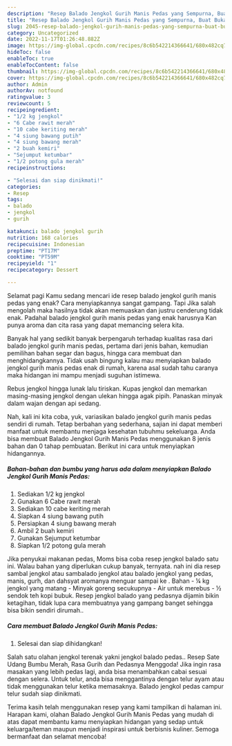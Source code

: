 ```yaml
---
description: "Resep Balado Jengkol Gurih Manis Pedas yang Sempurna, Buat Buka Puasa Bisa Manjain Lidah"
title: "Resep Balado Jengkol Gurih Manis Pedas yang Sempurna, Buat Buka Puasa Bisa Manjain Lidah"
slug: 2045-resep-balado-jengkol-gurih-manis-pedas-yang-sempurna-buat-buka-puasa-bisa-manjain-lidah
category: Uncategorized
date: 2022-11-17T01:26:48.882Z
image: https://img-global.cpcdn.com/recipes/8c6b542214366641/680x482cq70/balado-jengkol-gurih-manis-pedas-foto-resep-utama.jpg
hideToc: false
enableToc: true
enableTocContent: false
thumbnail: https://img-global.cpcdn.com/recipes/8c6b542214366641/680x482cq70/balado-jengkol-gurih-manis-pedas-foto-resep-utama.jpg
cover: https://img-global.cpcdn.com/recipes/8c6b542214366641/680x482cq70/balado-jengkol-gurih-manis-pedas-foto-resep-utama.jpg
author: Admin
authorAv: notfound
ratingvalue: 3
reviewcount: 5
recipeingredient:
- "1/2 kg jengkol"
- "6 Cabe rawit merah"
- "10 cabe keriting merah"
- "4 siung bawang putih"
- "4 siung bawang merah"
- "2 buah kemiri"
- "Sejumput ketumbar"
- "1/2 potong gula merah"
recipeinstructions:

- "Selesai dan siap dinikmati!"
categories:
- Resep
tags:
- balado
- jengkol
- gurih

katakunci: balado jengkol gurih 
nutrition: 168 calories
recipecuisine: Indonesian
preptime: "PT17M"
cooktime: "PT59M"
recipeyield: "1"
recipecategory: Dessert

---
```



Selamat pagi Kamu sedang mencari ide resep balado jengkol gurih manis pedas yang enak? Cara menyiapkannya sangat gampang. Tapi Jika salah mengolah maka hasilnya tidak akan memuaskan dan justru cenderung tidak enak. Padahal balado jengkol gurih manis pedas yang enak harusnya Kan punya aroma dan cita rasa yang dapat memancing selera kita.


Banyak hal yang sedikit banyak berpengaruh terhadap kualitas rasa dari balado jengkol gurih manis pedas, pertama dari jenis bahan, kemudian pemilihan bahan segar dan bagus, hingga cara membuat dan menghidangkannya. Tidak usah bingung kalau mau menyiapkan balado jengkol gurih manis pedas enak di rumah, karena asal sudah tahu caranya maka hidangan ini mampu menjadi suguhan istimewa.

Rebus jengkol hingga lunak lalu tiriskan. Kupas jengkol dan memarkan masing-masing jengkol dengan ulekan hingga agak pipih. Panaskan minyak dalam wajan dengan api sedang.


Nah, kali ini kita coba, yuk, variasikan balado jengkol gurih manis pedas sendiri di rumah. Tetap berbahan yang sederhana, sajian ini dapat memberi manfaat untuk membantu menjaga kesehatan tubuhmu sekeluarga. Anda bisa membuat Balado Jengkol Gurih Manis Pedas menggunakan 8 jenis bahan dan 0 tahap pembuatan. Berikut ini cara untuk menyiapkan hidangannya.

<!--inarticleads1-->

##### Bahan-bahan dan bumbu yang harus ada dalam menyiapkan Balado Jengkol Gurih Manis Pedas:

1. Sediakan 1/2 kg jengkol
1. Gunakan 6 Cabe rawit merah
1. Sediakan 10 cabe keriting merah
1. Siapkan 4 siung bawang putih
1. Persiapkan 4 siung bawang merah
1. Ambil 2 buah kemiri
1. Gunakan Sejumput ketumbar
1. Siapkan 1/2 potong gula merah


Jika penyukai makanan pedas, Moms bisa coba resep jengkol balado satu ini. Walau bahan yang diperlukan cukup banyak, ternyata. nah ini dia resep sambal jengkol atau sambalado jengkol atau balado jengkol yang pedas, manis, gurh, dan dahsyat aromanya menguar sampai ke . Bahan - ¼ kg jengkol yang matang - Minyak goreng secukupnya - Air untuk merebus - ½ sendok teh kopi bubuk. Resep jengkol balado yang pedasnya dijamin bikin ketagihan, tidak lupa cara membuatnya yang gampang banget sehingga bisa bikin sendiri dirumah.. 

<!--inarticleads2-->

##### Cara membuat Balado Jengkol Gurih Manis Pedas:


1. Selesai dan siap dihidangkan!

Salah satu olahan jengkol terenak yakni jengkol balado pedas.. Resep Sate Udang Bumbu Merah, Rasa Gurih dan Pedasnya Menggoda! Jika ingin rasa masakan yang lebih pedas lagi, anda bisa menambahkan cabai sesuai dengan selera. Untuk telur, anda bisa menggantinya dengan telur ayam atau tidak menggunakan telur ketika memasaknya. Balado jengkol pedas campur telur sudah siap dinikmati. 

Terima kasih telah menggunakan resep yang kami tampilkan di halaman ini. Harapan kami, olahan Balado Jengkol Gurih Manis Pedas yang mudah di atas dapat membantu kamu menyiapkan hidangan yang sedap untuk keluarga/teman maupun menjadi inspirasi untuk berbisnis kuliner. Semoga bermanfaat dan selamat mencoba!
